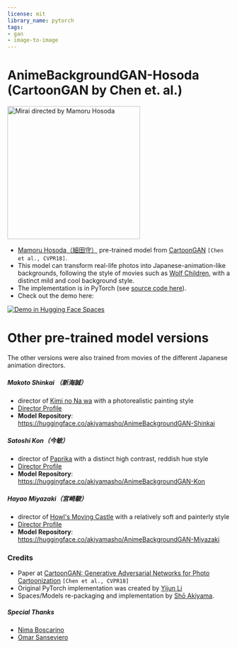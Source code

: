 ```yaml
---
license: mit
library_name: pytorch
tags:
- gan
- image-to-image
---
```


# AnimeBackgroundGAN-Hosoda (CartoonGAN by Chen et. al.)

<img src="https://m.media-amazon.com/images/M/MV5BYjgxYjk4OTktZjU3Ni00YzE5LTkyMmItMzI4YzY1YTlhNDg2XkEyXkFqcGdeQXVyNzEyMDQ1MDA@._V1_.jpg" alt="Mirai directed by Mamoru Hosoda" style="height: 300px;"/>

- [Mamoru Hosoda（細田守）](https://en.wikipedia.org/wiki/Mamoru_Hosoda) pre-trained model from [CartoonGAN](http://openaccess.thecvf.com/content_cvpr_2018/CameraReady/2205.pdf) `[Chen et al., CVPR18]`.
- This model can transform real-life photos into Japanese-animation-like backgrounds, following the style of movies such as [Wolf Children](https://en.wikipedia.org/wiki/Wolf_Children), with a distinct mild and cool background style.
- The implementation is in PyTorch (see [source code here](https://huggingface.co/spaces/akiyamasho/AnimeBackgroundGAN/blob/main/network/Transformer.py)).
- Check out the demo here:

[![Demo in Hugging Face Spaces](https://img.shields.io/badge/%F0%9F%A4%97%20Hugging%20Face-Spaces-blue)](https://huggingface.co/spaces/akiyamasho/AnimeBackgroundGAN)

# Other pre-trained model versions

The other versions were also trained from movies of the different Japanese animation directors.

##### Makoto Shinkai （新海誠）
- director of [Kimi no Na wa](https://en.wikipedia.org/wiki/Kimi_no_Na_wa) with a photorealistic painting style
- [Director Profile](https://en.wikipedia.org/wiki/Makoto_Shinkai)
- **Model Repository**: https://huggingface.co/akiyamasho/AnimeBackgroundGAN-Shinkai

##### Satoshi Kon（今敏）
- director of [Paprika](https://en.wikipedia.org/wiki/Paprika_(2006_film)) with a distinct high contrast, reddish hue style
- [Director Profile](https://en.wikipedia.org/wiki/Satoshi_Kon)
- **Model Repository**: https://huggingface.co/akiyamasho/AnimeBackgroundGAN-Kon

##### Hayao Miyazaki（宮崎駿）
- director of [Howl's Moving Castle](https://en.wikipedia.org/wiki/Howl%27s_Moving_Castle_(film)) with a relatively soft and painterly style
- [Director Profile](https://en.wikipedia.org/wiki/Hayao_Miyazaki) 
- **Model Repository**: https://huggingface.co/akiyamasho/AnimeBackgroundGAN-Miyazaki

### Credits

- Paper at [CartoonGAN: Generative Adversarial Networks for Photo Cartoonization](http://openaccess.thecvf.com/content_cvpr_2018/CameraReady/2205.pdf) `[Chen et al., CVPR18]`
- Original PyTorch implementation was created by [Yijun Li](https://github.com/Yijunmaverick/)
- Spaces/Models re-packaging and implementation by [Shō Akiyama](https://github.com/Yijunmaverick/).

##### Special Thanks
- [Nima Boscarino](https://github.com/NimaBoscarino)
- [Omar Sanseviero](https://github.com/osanseviero)